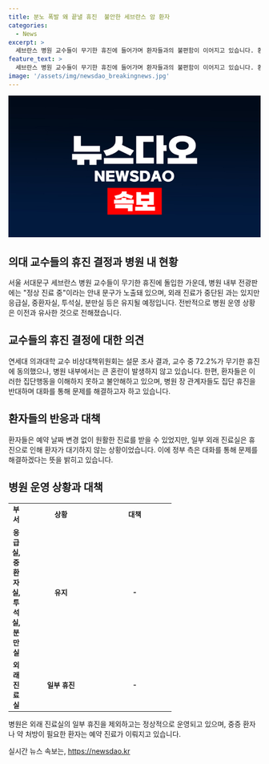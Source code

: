 ```yaml
---
title: 분노 폭발 왜 끝낼 휴진  불안한 세브란스 암 환자
categories:
  - News
excerpt: >
  세브란스 병원 교수들이 무기한 휴진에 들어가며 환자들과의 불편함이 이어지고 있습니다. 환자들은 집단행동을 부정적으로 받아들이며, 의료계와 정부 간의 대화로 문제를 해결해야 한다는 목소리가 나오고 있습니다. 현재 병원은 외래 진료 중단 등에 따른 혼란이 있지만, 중증 환자 및 응급환자 등의 필수 진료는 유지되고 있는 상황입니다. 지역 주요 병원들의 상황과 대응에 대한 이야기도 이어지고 있습니다. (단어수: 54)
feature_text: >
  세브란스 병원 교수들이 무기한 휴진에 들어가며 환자들과의 불편함이 이어지고 있습니다. 환자들은 집단행동을 부정적으로 받아들이며, 의료계와 정부 간의 대화로 문제를 해결해야 한다는 목소리가 나오고 있습니다. 현재 병원은 외래 진료 중단 등에 따른 혼란이 있지만, 중증 환자 및 응급환자 등의 필수 진료는 유지되고 있는 상황입니다. 지역 주요 병원들의 상황과 대응에 대한 이야기도 이어지고 있습니다. (단어수: 54)
image: '/assets/img/newsdao_breakingnews.jpg'
---
```


<p><img src="/assets/img/newsdao_breakingnews.jpg" alt="pcversion 속보" /></p>

<h2 data-ke-size="size26">의대 교수들의 휴진 결정과 병원 내 현황</h2>

<p data-ke-size="size16">서울 서대문구 세브란스 병원 교수들이 무기한 휴진에 돌입한 가운데, 병원 내부 전광판에는 "정상 진료 중"이라는 안내 문구가 노출돼 있으며, 외래 진료가 중단된 과는 있지만 응급실, 중환자실, 투석실, 분만실 등은 유지될 예정입니다. 전반적으로 병원 운영 상황은 이전과 유사한 것으로 전해졌습니다.</p>

<h2 data-ke-size="size26">교수들의 휴진 결정에 대한 의견</h2>

<p data-ke-size="size16">연세대 의과대학 교수 비상대책위원회는 설문 조사 결과, 교수 중 72.2%가 무기한 휴진에 동의했으나, 병원 내부에서는 큰 혼란이 발생하지 않고 있습니다. 한편, 환자들은 이러한 집단행동을 이해하지 못하고 불안해하고 있으며, 병원 장 관계자들도 집단 휴진을 반대하며 대화를 통해 문제를 해결하고자 하고 있습니다.</p>

<h2 data-ke-size="size26">환자들의 반응과 대책</h2>

<p data-ke-size="size16">환자들은 예약 날짜 변경 없이 원활한 진료를 받을 수 있었지만, 일부 외래 진료실은 휴진으로 인해 환자가 대기하지 않는 상황이었습니다. 이에 정부 측은 대화를 통해 문제를 해결하겠다는 뜻을 밝히고 있습니다.</p>

<h2 data-ke-size="size26">병원 운영 상황과 대책</h2>

<table>
   <colgroup>
   <col width="31">
   <col width="148">
   <col width="147">
   </colgroup>
   <tbody>
      <tr>
         <td style="text-align: center; height: 17px;"><b>부서</b></td>
         <td style="text-align: center; height: 17px;"><b>상황</b></td>
         <td style="text-align: center; height: 17px;"><b>대책</b></td>
      </tr>
      <tr>
         <td style="text-align: center; height: 17px;"><b>응급실, 중환자실, 투석실, 분만실</b></td>
         <td style="text-align: center; height: 17px;"><b>유지</b></td>
         <td style="text-align: center; height: 17px;"><b>-</b></td>
      </tr>
      <tr>
         <td style="text-align: center; height: 17px;"><b>외래 진료실</b></td>
         <td style="text-align: center; height: 17px;"><b>일부 휴진</b></td>
         <td style="text-align: center; height: 17px;"><b>-</b></td>
      </tr>
   </tbody>
</table>

<p data-ke-size="size16">병원은 외래 진료실의 일부 휴진을 제외하고는 정상적으로 운영되고 있으며, 중증 환자나 약 처방이 필요한 환자는 예약 진료가 이뤄지고 있습니다.</p>
실시간 뉴스 속보는, <a href="https://newsdao.kr" rel="dofollow">https://newsdao.kr</a>


